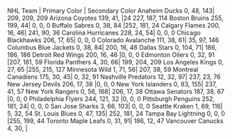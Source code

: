 NHL Team |	Primary Color	| Secondary Color
Anaheim Ducks	0, 48, 143|	209, 209, 209
Arizona Coyotes	139, 41, |24	227, 187, 114
Boston Bruins	255, 199, 44|	0, 0, 0
Buffalo Sabres	0, 38, 84	|252, 181, 24
Calgary Flames	200, 16, 46|	241, 90, 36
Carolina Hurricanes	228, 24, 54|	0, 0, 0
Chicago Blackhawks	206, 17, 65|	0, 0, 0
Colorado Avalanche	111, 38, 61|	35, 97, 146
Columbus Blue Jackets	0, 38, 84|	200, 16, 46
Dallas Stars	0, 104, 71|	186, 186, 186
Detroit Red Wings	200, 16, 46	|0, 0, 0
Edmonton Oilers	0, 32, 91	|207, 181, 59
Florida Panthers	4, 30, 66|	199, 204, 209
Los Angeles Kings	0, 27, 65	|255, 215, 127
Minnesota Wild	1, 71, 56|	207, 38, 59
Montreal Canadiens	175, 30, 45|	0, 32, 91
Nashville Predators	12, 32, 97|	237, 23, 76
New Jersey Devils	206, 17, 38	|0, 0, 0
New York Islanders	0, 83, 155|	237, 41, 57
New York Rangers	0, 56, 168|	206, 17, 38
Ottawa Senators	187, 38, 67	|0, 0, 0
Philadelphia Flyers	244, 121, 32	|0, 0, 0
Pittsburgh Penguins	252, 181, 24|	0, 0, 0
San Jose Sharks	3, 66, 103|	0, 0, 0
Seattle Kraken	1, 69, 116|	5, 32, 54
St. Louis Blues	0, 47, 135|	252, 181, 24
Tampa Bay Lightning	0, 0, 0	|255, 199, 44
Toronto Maple Leafs	0, 31, 91|	186, 12, 47
Vancouver Canucks	4, 30,	|
